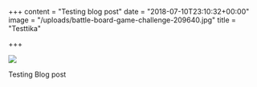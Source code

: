 +++
content = "Testing blog post"
date = "2018-07-10T23:10:32+00:00"
image = "/uploads/battle-board-game-challenge-209640.jpg"
title = "Testtika"

+++
  
![](/uploads/battle-board-game-challenge-209640.jpg)

Testing Blog post